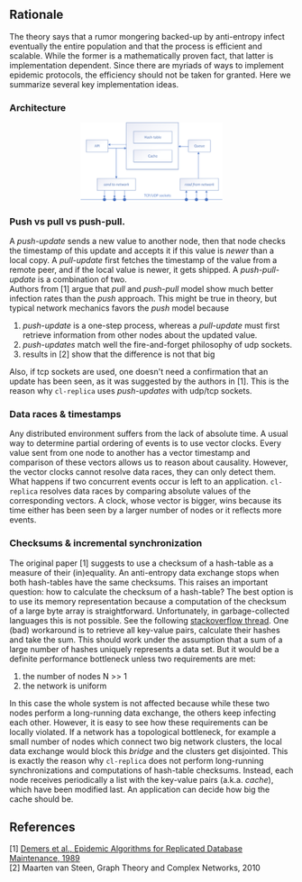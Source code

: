 ## Rationale
The theory says that a rumor mongering backed-up by anti-entropy infect eventually the entire population and that the process is efficient and scalable. While the former is a mathematically proven fact, that latter is implementation dependent. Since there are myriads of ways to implement epidemic protocols, the efficiency should not be taken for granted. Here we summarize several key implementation ideas.

### Architecture
<p align="center">
	<img src=library_layout.png width=50% height=50%>
</p>

### Push vs pull vs push-pull.
A _push-update_ sends a new value to another node, then that node checks the timestamp of this update and accepts it if this value is _newer_ than a local copy. A _pull-update_ first fetches the timestamp of the value from a remote peer, and if the local value is newer, it gets shipped. A _push-pull-update_ is a combination of two. <br />
Authors from [1] argue that _pull_ and _push-pull_ model show much better infection rates than the _push_ approach. This might be true in theory, but typical network mechanics favors the _push_ model because

1. _push-update_ is a one-step process, whereas a _pull-update_ must first retrieve information from other nodes about the updated value.
2. _push-updates_ match well the fire-and-forget philosophy of udp sockets.
3. results in [2] show that the difference is not that big

Also, if tcp sockets are used, one doesn't need a confirmation that an update has been seen, as it was suggested by the authors in [1]. This is the reason why `cl-replica` uses _push-updates_ with udp/tcp sockets.

### Data races & timestamps
Any distributed environment suffers from the lack of absolute time. A usual way to determine partial ordering of events is to use vector clocks. Every value sent from one node to another has a vector timestamp and comparison of these vectors allows us to reason about causality. However, the vector clocks cannot resolve data races, they can only detect them. What happens if two concurrent events occur is left to an application. `cl-replica` resolves data races by comparing absolute values of the corresponding vectors. A clock, whose vector is bigger, wins because its time either has been seen by a larger number of nodes or it reflects more events.

### Checksums & incremental synchronization
The original paper [1] suggests to use a checksum of a hash-table as a measure of their (in)equality. An anti-entropy data exchange stops when both hash-tables have the same checksums. This raises an important question: how to calculate the checksum of a hash-table? The best option is to use its memory representation because a computation of the checksum of a large byte array is straightforward. Unfortunately, in garbage-collected languages this is not possible. See the following [stackoverflow thread](https://stackoverflow.com/questions/69974963/object-memory-layout-in-common-lisp).  One (bad) workaround is to retrieve all key-value pairs, calculate their hashes and take the sum. This should work under the assumption that a sum of a large number of hashes uniquely represents a data set. But it would be a definite performance bottleneck unless two requirements are met:
1. the number of nodes N >> 1
2. the network is uniform

In this case the whole system is not affected because while these two nodes perform a long-running data exchange, the others keep infecting each other. However, it is easy to see how these requirements can be locally violated. If a network has a topological bottleneck, for example a small number of nodes which connect two big network clusters, the local data exchange would block this _bridge_ and the clusters get disjointed.
This is exactly the reason why `cl-replica` does not perform long-running synchronizations and computations of hash-table checksums. Instead, each node receives periodically a list with the key-value pairs (a.k.a. _cache_), which have been modified last. An application can decide how big the cache should be. 

## References
[1] [Demers et al., Epidemic Algorithms for Replicated Database Maintenance, 1989](http://bitsavers.informatik.uni-stuttgart.de/pdf/xerox/parc/techReports/CSL-89-1_Epidemic_Algorithms_for_Replicated_Database_Maintenance.pdf)   <br />
[2] Maarten van Steen, Graph Theory and Complex Networks, 2010

